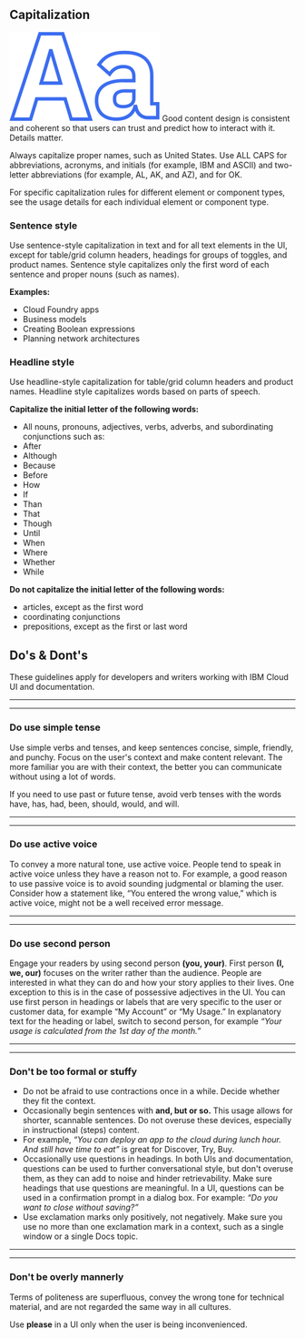 ## Capitalization

<img alt="capitalization" src="images/Aa.svg" class="content-page__cap-letter" />
Good content design is consistent and coherent so that users can trust and predict how to interact with it. Details matter.

Always capitalize proper names, such as United States. Use ALL CAPS for abbreviations, acronyms, and initials (for example, IBM and ASCII) and two-letter abbreviations (for example, AL, AK, and AZ), and for OK.

For specific capitalization rules for different element or component types, see the usage details for each individual element or component type.

### Sentence style

Use sentence-style capitalization in text and for all text elements in the UI, except for table/grid column headers, headings for groups of toggles, and product names. Sentence style capitalizes only the first word of each sentence and proper nouns
(such as names).

**Examples:**

* Cloud Foundry apps
* Business models
* Creating Boolean expressions
* Planning network architectures

### Headline style

Use headline-style capitalization for table/grid column headers and product names. Headline style capitalizes words based on parts of speech.

**Capitalize the initial letter of the following words:**

* All nouns, pronouns, adjectives, verbs, adverbs, and subordinating conjunctions such as:
* After
* Although
* Because
* Before
* How
* If
* Than
* That
* Though
* Until
* When
* Where
* Whether
* While

**Do not capitalize the initial letter of the following words:**

* articles, except as the first word
* coordinating conjunctions
* prepositions, except as the first or last word

## Do's & Dont's

These guidelines apply for developers and writers working with IBM Cloud UI and documentation.

---
***
### Do use simple tense

Use simple verbs and tenses, and keep sentences concise, simple, friendly, and punchy. Focus on the user's context and make content relevant. The more familiar you are with their context, the better you can communicate without using a lot of words.

If you need to use past or future tense, avoid verb tenses with the words have, has, had, been, should, would, and will.


<div data-insert-component="DosAndDonts1"></div>

---
***
### Do use active voice

To convey a more natural tone, use active voice. People tend to speak in active voice unless they have a reason not to. For example, a good reason to use passive voice is to avoid sounding judgmental or blaming the user. Consider how a statement like, “You entered the wrong value,” which is active voice, might not be a well received error message.

<div data-insert-component="DosAndDonts2"></div>

---
***
### Do use second person

Engage your readers by using second person **(you, your)**. First person **(I, we, our)** focuses on the writer rather than the audience. People are interested in what they can do and how your story applies to their lives.
One exception to this is in the case of possessive adjectives in the UI. You can use first person in headings or labels that are very specific to the user or customer data, for example “My Account” or “My Usage.” In explanatory text for the heading or label, switch to second person, for example _“Your usage is calculated from the 1st day of the month.”_

---
***
### Don't be too formal or stuffy

* Do not be afraid to use contractions once in a while. Decide whether they fit the context.
* Occasionally begin sentences with **and, but or so.** This usage allows for shorter, scannable sentences. Do not overuse these devices, especially in instructional (steps) content.
* For example, _“You can deploy an app to the cloud during lunch hour. And still have time to eat”_ is great for Discover, Try, Buy.
* Occasionally use questions in headings. In both UIs and documentation, questions can be used to further conversational style, but don't overuse them, as they can add to noise and hinder retrievability. Make sure headings that use questions are meaningful. In a UI, questions can be used in a confirmation prompt in a dialog box. For example: _“Do you want to close without saving?”_
* Use exclamation marks only positively, not negatively. Make sure you use no more than one exclamation mark in a context, such as a single window or a single Docs topic.

<div data-insert-component="DosAndDonts3"></div>

---
***
### Don't be overly mannerly

Terms of politeness are superfluous, convey the wrong tone for technical material, and are not regarded the same way in all cultures.

Use **please** in a UI only when the user is being inconvenienced.

<div data-insert-component="DosAndDonts4"></div>
